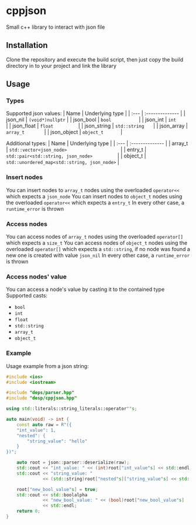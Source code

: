 # cppjson
Small c++ library to interact with json file

## Installation
Clone the repository and execute the build script, then just copy the build directory in to your
project and link the library

## Usage
### Types
Supported json values:
| Name | Underlying type |
| :--- | :-------------- |
| json_nil    | `(void*)nullptr` |
| json_bool   | `bool          ` |
| json_int    | `int           ` |
| json_float  | `float         ` |
| json_string | `std::string   ` |
| json_array  | `array_t       ` |
| json_object | `object_t      ` |

Additional types:
| Name | Underlying type |
| :--- | :-------------- |
| array_t  | `std::vector<json_node>                    ` |
| entry_t  | `std::pair<std::string, json_node>         ` |
| object_t | `std::unordered_map<std::string, json_node>` |

### Insert nodes
You can insert nodes to `array_t` nodes using the overloaded `operator<<` which expects a `json_node`
You can insert nodes to `object_t` nodes using the overloaded `operator<<` which expects a `entry_t`
In every other case, a `runtime_error` is thrown

### Access nodes
You can access nodes of `array_t` nodes using the overloaded `operator[]` which expects a `size_t`
You can access nodes of `object_t` nodes using the overloaded `operator[]` which expects a `std::string`,
if no node was found a new one is created with value `json_nil`
In every other case, a `runtime_error` is thrown

### Access nodes' value
You can access a node's value by casting it to the contained type
Supported casts:
- `bool       `
- `int        ` 
- `float      `
- `std::string`
- `array_t    `
- `object_t   ` 


### Example
Usage example from a json string:
```c++
#include <ios>
#include <iostream>

#include "deps/parser.hpp"
#include "desp/cppjson.hpp"

using std::literals::string_literals::operator""s;

auto main(void) -> int {
    const auto raw = R"({
    "int_value": 1,
    "nested": {
        "string_value": "hello"
    }
})";

    auto root = json::parser::deserialize(raw);
    std::cout << "int_value: " << (int)root["int_value"s] << std::endl;
    std::cout << "string_value: "
              << (std::string)root["nested"s]["string_value"s] << std::endl;

    root["new_bool_value"s] = true;
    std::cout << std::boolalpha
              << "new_bool_value: " << (bool)root["new_bool_value"s]
              << std::endl;
    return 0;
}
```
